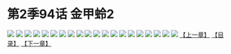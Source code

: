 # 第2季94话 金甲蛉2
![](https://s2.baozimh.com/scomic/sanyanxiaotianlu-samanhua/0/547-d1fy/1.jpg)
![](https://s2.baozimh.com/scomic/sanyanxiaotianlu-samanhua/0/547-d1fy/2.jpg)
![](https://s2.baozimh.com/scomic/sanyanxiaotianlu-samanhua/0/547-d1fy/3.jpg)
![](https://s2.baozimh.com/scomic/sanyanxiaotianlu-samanhua/0/547-d1fy/4.jpg)
![](https://s2.baozimh.com/scomic/sanyanxiaotianlu-samanhua/0/547-d1fy/5.jpg)
![](https://s2.baozimh.com/scomic/sanyanxiaotianlu-samanhua/0/547-d1fy/6.jpg)
![](https://s2.baozimh.com/scomic/sanyanxiaotianlu-samanhua/0/547-d1fy/7.jpg)
![](https://s2.baozimh.com/scomic/sanyanxiaotianlu-samanhua/0/547-d1fy/8.jpg)
![](https://s2.baozimh.com/scomic/sanyanxiaotianlu-samanhua/0/547-d1fy/9.jpg)
![](https://s2.baozimh.com/scomic/sanyanxiaotianlu-samanhua/0/547-d1fy/10.jpg)
![](https://s2.baozimh.com/scomic/sanyanxiaotianlu-samanhua/0/547-d1fy/11.jpg)
![](https://s2.baozimh.com/scomic/sanyanxiaotianlu-samanhua/0/547-d1fy/12.jpg)
![](https://s2.baozimh.com/scomic/sanyanxiaotianlu-samanhua/0/547-d1fy/13.jpg)
![](https://s2.baozimh.com/scomic/sanyanxiaotianlu-samanhua/0/547-d1fy/14.jpg)
![](https://s2.baozimh.com/scomic/sanyanxiaotianlu-samanhua/0/547-d1fy/15.jpg)
![](https://s2.baozimh.com/scomic/sanyanxiaotianlu-samanhua/0/547-d1fy/16.jpg)
![](https://s2.baozimh.com/scomic/sanyanxiaotianlu-samanhua/0/547-d1fy/17.jpg)
![](https://s2.baozimh.com/scomic/sanyanxiaotianlu-samanhua/0/547-d1fy/18.jpg)
![](https://s2.baozimh.com/scomic/sanyanxiaotianlu-samanhua/0/547-d1fy/19.jpg)
![](https://s2.baozimh.com/scomic/sanyanxiaotianlu-samanhua/0/547-d1fy/20.jpg)
[【上一章】](./547.md)
[【目录】](./README.md)
[【下一章】](./549.md)
